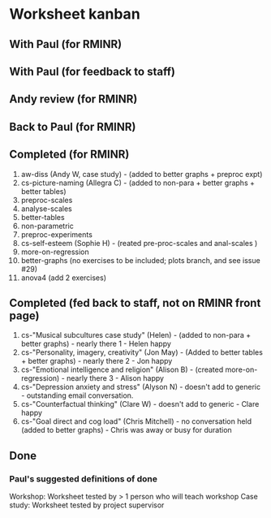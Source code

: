 # Worksheet kanban

## With Paul (for RMINR)

## With Paul (for feedback to staff)

## Andy review (for RMINR)

## Back to Paul (for RMINR)

## Completed (for RMINR)

1. aw-diss (Andy W, case study) - (added to better graphs + preproc expt)
1. cs-picture-naming (Allegra C) - (added to non-para + better graphs + better tables)
1. preproc-scales
1. analyse-scales
1. better-tables
1. non-parametric
1. preproc-experiments
1. cs-self-esteem (Sophie H) - (reated pre-proc-scales and anal-scales )
1. more-on-regression
1. better-graphs (no exercises to be included; plots branch, and see issue #29)
1. anova4 (add 2 exercises)

## Completed (fed back to staff, not on RMINR front page)

1. cs-"Musical subcultures case study" (Helen) - (added to non-para + better graphs) - nearly there 1 - Helen happy
1. cs-"Personality, imagery, creativity" (Jon May) - (Added to better tables + better graphs) - nearly there 2 - Jon happy
1. cs-"Emotional intelligence and religion" (Alison B) - (created more-on-regression) - nearly there 3 - Alison happy
1. cs-"Depression anxiety and stress" (Alyson N) - doesn't add to generic - outstanding email conversation.
1. cs-"Counterfactual thinking" (Clare W) - doesn't add to generic - Clare happy
1. cs-"Goal direct and cog load" (Chris Mitchell) - no conversation held (added to better graphs) - Chris was away or busy for duration

## Done

### Paul's suggested definitions of done

Workshop: Worksheet tested by > 1 person who will teach workshop
Case study: Worksheet tested by project supervisor
